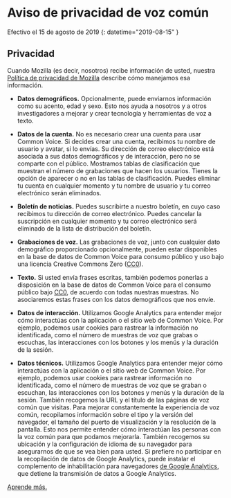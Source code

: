 Aviso de privacidad de voz común
================================

Efectivo el 15 de agosto de 2019 \{: datetime="2019\-08\-15" \}

Privacidad
----------

Cuando Mozilla \(es decir, nosotros\) recibe información de usted, nuestra [Política de privacidad de Mozilla](https://www.mozilla.org/privacy) describe cómo manejamos esa información.

* **Datos demográficos.** Opcionalmente, puede enviarnos información como su acento, edad y sexo. Esto nos ayuda a nosotros y a otros investigadores a mejorar y crear tecnología y herramientas de voz a texto.

* **Datos de la cuenta.** No es necesario crear una cuenta para usar Common Voice. Si decides crear una cuenta, recibimos tu nombre de usuario y avatar, si lo envías. Su dirección de correo electrónico está asociada a sus datos demográficos y de interacción, pero no se comparte con el público. Mostramos tablas de clasificación que muestran el número de grabaciones que hacen los usuarios. Tienes la opción de aparecer o no en las tablas de clasificación. Puedes eliminar tu cuenta en cualquier momento y tu nombre de usuario y tu correo electrónico serán eliminados.

* **Boletín de noticias.** Puedes suscribirte a nuestro boletín, en cuyo caso recibimos tu dirección de correo electrónico. Puedes cancelar la suscripción en cualquier momento y tu correo electrónico será eliminado de la lista de distribución del boletín.

* **Grabaciones de voz.** Las grabaciones de voz, junto con cualquier dato demográfico proporcionado opcionalmente, pueden estar disponibles en la base de datos de Common Voice para consumo público y uso bajo una licencia Creative Commons Zero \([CC0](https://creativecommons.org/publicdomain/zero/1.0/)\).

* **Texto.** Si usted envía frases escritas, también podemos ponerlas a disposición en la base de datos de Common Voice para el consumo público bajo [CC0](https://creativecommons.org/publicdomain/zero/1.0/), de acuerdo con todas nuestras muestras. No asociaremos estas frases con los datos demográficos que nos envíe.

* **Datos de interacción.** Utilizamos Google Analytics para entender mejor cómo interactúas con la aplicación o el sitio web de Common Voice. Por ejemplo, podemos usar cookies para rastrear la información no identificada, como el número de muestras de voz que grabas o escuchas, las interacciones con los botones y los menús y la duración de la sesión.

* **Datos técnicos.** Utilizamos Google Analytics para entender mejor cómo interactúas con la aplicación o el sitio web de Common Voice. Por ejemplo, podemos usar cookies para rastrear información no identificada, como el número de muestras de voz que se graban o escuchan, las interacciones con los botones y menús y la duración de la sesión. También recogemos la URL y el título de las páginas de voz común que visitas. Para mejorar constantemente la experiencia de voz común, recopilamos información sobre el tipo y la versión del navegador, el tamaño del puerto de visualización y la resolución de la pantalla. Esto nos permite entender cómo interactúan las personas con la voz común para que podamos mejorarla. También recogemos su ubicación y la configuración de idioma de su navegador para asegurarnos de que se vea bien para usted. Si prefiere no participar en la recopilación de datos de Google Analytics, puede instalar el complemento de inhabilitación para navegadores [de Google Analytics](https://tools.google.com/dlpage/gaoptout), que detiene la transmisión de datos a Google Analytics.

[Aprende más.](https://github.com/mozilla/voice-web/blob/master/docs/data_dictionary.md)

